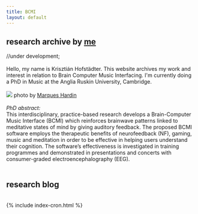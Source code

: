 ```yaml
---
title: BCMI
layout: default
---
```

## research archive by [me](https://khofstadter.info)
//under development;
<br><br>
Hello, my name is Krisztián Hofstädter. This website archives my work and interest in relation to Brain Computer Music Interfacing. I'm currently doing a PhD in Music at the Anglia Ruskin University, Cambridge.
<br><br>
![](https://khofstadter.info/assets/images/khofstadter-by-marques-harding.jpg) photo by [Marques Hardin](https://www.facebook.com/mjhardin?fref=ts)
<br><br>
_PhD abstract:_
<br>
This interdisciplinary, practice-based research develops a Brain-Computer Music Interface (BCMI) which reinforces brainwave patterns linked to meditative states of mind by giving auditory feedback. The proposed BCMI software employs the therapeutic benefits of neurofeedback (NF), gaming, music and meditation in order to be effective in helping users understand their cognition. The software’s effectiveness is investigated in training programmes and demonstrated in presentations and concerts with consumer-graded electroencephalography (EEG).
<br><br>
## research blog
<br>
{% include index-cron.html %}
